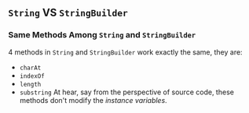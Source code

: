 ## `String` VS `StringBuilder`
### Same Methods Among `String` and `StringBuilder` 
4 methods in `String` and `StringBuilder` work exactly the same, they are:
* `charAt`
* `indexOf`
* `length`
* `substring`
At hear, say from the perspective of source code, these methods don't modify the *instance variables*.

